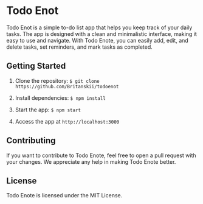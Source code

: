 # Todo Enot

Todo Enot is a simple to-do list app that helps you keep track of your daily tasks. The app is designed with a clean and minimalistic interface, making it easy to use and navigate. With Todo Enote, you can easily add, edit, and delete tasks, set reminders, and mark tasks as completed.

## Getting Started
1. Clone the repository:
`$ git clone https://github.com/Britanskii/todoenot`
2. Install dependencies:
`$ npm install`
3. Start the app:
`$ npm start`

4. Access the app at `http://localhost:3000`

## Contributing
If you want to contribute to Todo Enote, feel free to open a pull request with your changes. We appreciate any help in making Todo Enote better.

## License
Todo Enote is licensed under the MIT License.
